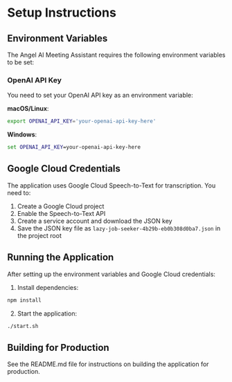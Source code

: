 # Setup Instructions

## Environment Variables

The Angel AI Meeting Assistant requires the following environment variables to be set:

### OpenAI API Key

You need to set your OpenAI API key as an environment variable:

**macOS/Linux**:
```bash
export OPENAI_API_KEY='your-openai-api-key-here'
```

**Windows**:
```cmd
set OPENAI_API_KEY=your-openai-api-key-here
```

## Google Cloud Credentials

The application uses Google Cloud Speech-to-Text for transcription. You need to:

1. Create a Google Cloud project
2. Enable the Speech-to-Text API
3. Create a service account and download the JSON key
4. Save the JSON key file as `lazy-job-seeker-4b29b-eb0b308d0ba7.json` in the project root

## Running the Application

After setting up the environment variables and Google Cloud credentials:

1. Install dependencies:
```bash
npm install
```

2. Start the application:
```bash
./start.sh
```

## Building for Production

See the README.md file for instructions on building the application for production. 